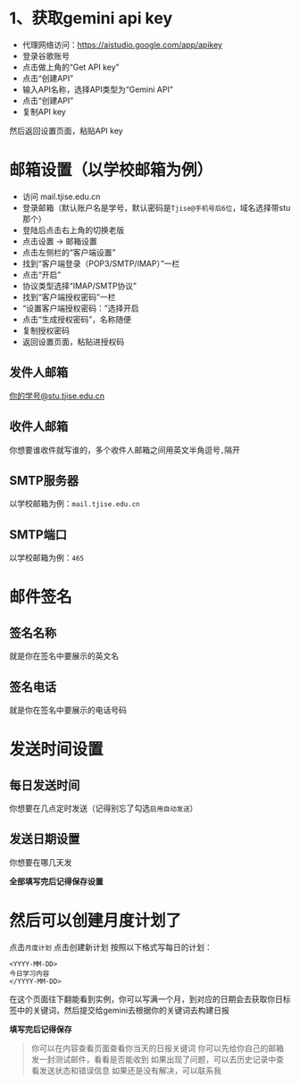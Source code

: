 # 1、获取gemini api key
- 代理网络访问：https://aistudio.google.com/app/apikey 
- 登录谷歌账号
- 点击做上角的“Get API key”
- 点击“创建API”
- 输入API名称，选择API类型为“Gemini API”
- 点击“创建API”
- 复制API key

然后返回设置页面，粘贴API key

# 邮箱设置（以学校邮箱为例）
- 访问 mail.tjise.edu.cn
- 登录邮箱（默认账户名是学号，默认密码是`Tjise@手机号后6位`，域名选择带stu那个）
- 登陆后点击右上角的切换老版
- 点击设置 -> 邮箱设置
- 点击左侧栏的“客户端设置”
- 找到“客户端登录（POP3/SMTP/IMAP）”一栏
- 点击“开启”
- 协议类型选择“IMAP/SMTP协议”
- 找到“客户端授权密码”一栏
- “设置客户端授权密码：”选择开启
- 点击“生成授权密码”，名称随便
- 复制授权密码
- 返回设置页面，粘贴进授权码

## 发件人邮箱
你的学号@stu.tjise.edu.cn

## 收件人邮箱
你想要谁收件就写谁的，多个收件人邮箱之间用英文半角逗号`,`隔开

## SMTP服务器
以学校邮箱为例：`mail.tjise.edu.cn`

## SMTP端口
以学校邮箱为例：`465`

# 邮件签名
## 签名名称
就是你在签名中要展示的英文名

## 签名电话
就是你在签名中要展示的电话号码

# 发送时间设置
## 每日发送时间
你想要在几点定时发送（记得别忘了勾选`启用自动发送`）

## 发送日期设置
你想要在哪几天发

**全部填写完后记得保存设置**


# 然后可以创建月度计划了

点击`月度计划`
点击创建新计划
按照以下格式写每日的计划：
```text
<YYYY-MM-DD>
今日学习内容
</YYYY-MM-DD>
```
在这个页面往下翻能看到实例，你可以写满一个月，到对应的日期会去获取你日标签中的关键词，然后提交给gemini去根据你的关键词去构建日报

**填写完后记得保存**

> 你可以在内容查看页面查看你当天的日报关键词
> 你可以先给你自己的邮箱发一封测试邮件，看看是否能收到
> 如果出现了问题，可以去历史记录中查看发送状态和错误信息
> 如果还是没有解决，可以联系我
